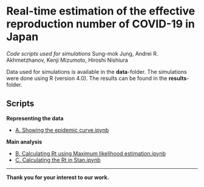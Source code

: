 # Real-time estimation of the effective reproduction number of COVID-19 in Japan

*Code scripts used for simulations*
Sung-mok Jung, Andrei R. Akhmetzhanov, Kenji Mizumoto, Hiroshi Nishiura

Data used for simulations is available in the **data**-folder. The simulations were done using R (version 4.0). The results can be found in the **results**-folder.

## Scripts 

**Representing the data** 
* [A. Showing the epidemic curve.ipynb](https://nbviewer.jupyter.org/github/contactmodel/COVID19-Japan-Reff/blob/master/scripts/A.%20Showing%20the%20epidemic%20curve.ipynb)
 
**Main analysis**
* [B. Calculating Rt using Maximum likelihood estimation.ipynb](https://nbviewer.jupyter.org/github/contactmodel/COVID19-Japan-Reff/blob/master/scripts/B.%20Calculating%20Rt%20using%20Maximum%20likelihood%20estimation.ipynb)
* [C. Calculating the Rt in Stan.ipynb](https://nbviewer.jupyter.org/github/contactmodel/COVID19-Japan-Reff/blob/master/scripts/C.%20Calculating%20the%20Rt%20in%20Stan.ipynb)

------
**Thank you for your interest to our work.**
